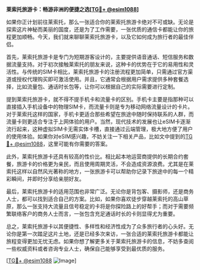 **莱索托旅游卡：畅游非洲的便捷之选[[TG💪+ @esim1088](https://t.me/s/esim1088)]**

如果你正计划前往莱索托，那么一张适合你的莱索托旅游卡绝对不可或缺。无论是探索这片神秘而美丽的国度，还是为了工作需要，一张优质的通信卡都能让你的旅程更加顺畅。今天，我们就来聊聊莱索托旅游卡，以及它如何成为旅行者的最佳伴侣。

首先，莱索托旅游卡是专门为短期游客设计的，主要提供语音通话、短信服务和数据流量支持。对于初次接触莱索托的朋友来说，这种卡的优势在于它的易用性和灵活性。与传统的SIM卡相比，莱索托旅游卡的注册流程更加简单，只需通过官方渠道或授权代理购买即可激活使用。并且，它通常会根据用户需求提供多种套餐选择，比如流量包、通话时长包等，让你可以根据自己的实际需要进行定制。

提到莱索托旅游卡，就不得不提手机卡和流量卡的区别。手机卡主要是指那种可以直接插入手机设备中的物理SIM卡，而流量卡则是专为移动网络流量设计的卡片。对于莱索托这样的国家，手机卡更适合那些希望在旅途中随时保持联系的人群，而流量卡则更适合专注于上网体验的用户。当然，现代技术的发展也让eSIM卡逐渐流行起来，这种虚拟SIM卡无需实体卡槽，直接通过云端管理，极大地方便了用户的使用体验。如果你对eSIM感兴趣，不妨关注一下相关产品，比如文中提到的[TG💪+ @esim1088](https://t.me/s/esim1088)，这里可能有你需要的答案。

此外，莱索托旅游卡还具有较高的性价比。相比起本地运营商提供的长期合约套餐，旅游卡的价格更为亲民，而且使用周期灵活，不会造成资源浪费。尤其是在莱索托这样以自然风光著称的地方，一张旅游卡可以帮助你记录下旅途中的每一个精彩瞬间，并即时分享给亲朋好友。

最后，莱索托旅游卡的适用范围也非常广泛。无论你是背包客、摄影师，还是商务人士，都可以找到适合自己的方案。比如，如果你喜欢徒步穿越莱索托的高山草原，那么一张支持大流量且信号稳定的卡将是你探险路上的好帮手；而对于需要频繁联络客户的商务人士而言，一张包含充足通话时长的卡则显得尤为重要。

总之，莱索托旅游卡以其便捷性、多样性和经济性成为了众多旅行者的心头好。无论你是第一次踏足这片土地，还是已经多次来访，一张合适的莱索托旅游卡都能让旅程变得更加无忧无虑。如果你想了解更多关于莱索托旅游卡的信息，不妨多查阅一些权威资料或者咨询专业人士，确保自己能够享受到最优质的服务。

[[TG💪+ @esim1088](https://t.me/s/esim1088) ![Image](https://i.postimg.cc/4NQfJmqS/Snipaste-2025-05-13-00-14-12.png)]